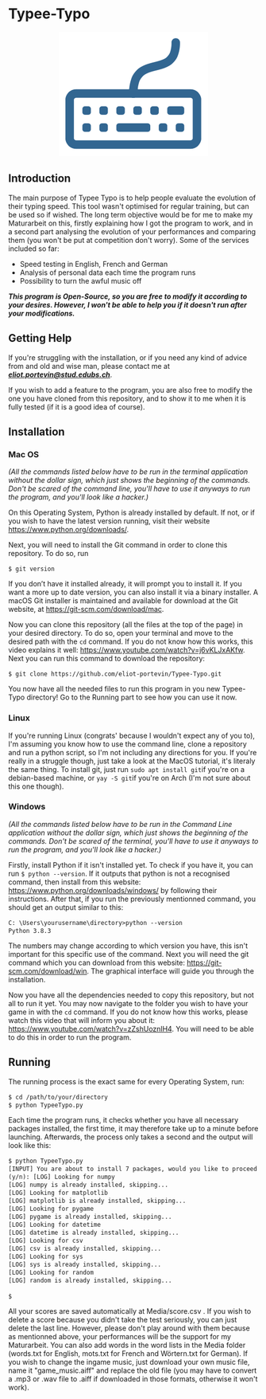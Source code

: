 # Typee-Typo
<p align="center">
  <img src="https://github.com/eliot-portevin/Typee-Typo/blob/main/Media/Logo.png" />
</p>

## Introduction
The main purpose of Typee Typo is to help people evaluate the evolution of their typing speed. This tool wasn't optimised for regular training, but can be used so if wished. The long term objective would be for me to make my Maturarbeit on this, firstly explaining how I got the program to work, and in a second part analysing the evolution of your performances and comparing them (you won't be put at competition don't worry). Some of the services included so far:
- Speed testing in English, French and German
- Analysis of personal data each time the program runs
- Possibility to turn the awful music off

***This program is Open-Source, so you are free to modify it according to your desires. However, I won't be able to help you if it doesn't run after your modifications.***

## Getting Help
If you're struggling with the installation, or if you need any kind of advice from and old and wise man, please contact me at ***eliot.portevin@stud.edubs.ch***. 

If you wish to add a feature to the program, you are also free to modify the one you have cloned from this repository, and to show it to me when it is fully tested (if it is a good idea of course).

## Installation
### Mac OS
*(All the commands listed below have to be run in the terminal application without the dollar sign, which just shows the beginning of the commands. Don't be scared of the command line, you'll have to use it anyways to run the program, and you'll look like a hacker.)*

On this Operating System, Python is already installed by default. If not, or if you wish to have the latest version running, visit their website https://www.python.org/downloads/.

Next, you will need to install the Git command in order to clone this repository. To do so, run
```
$ git version
```
If you don’t have it installed already, it will prompt you to install it.
If you want a more up to date version, you can also install it via a binary installer. A macOS Git installer is maintained and available for download at the Git website, at https://git-scm.com/download/mac.

Now you can clone this repository (all the files at the top of the page) in your desired directory. To do so, open your terminal and move to the desired path with the  ```cd```  command. If you do not know how this works, this video explains it well: https://www.youtube.com/watch?v=j6vKLJxAKfw. Next you can run this command to download the repository:
```
$ git clone https://github.com/eliot-portevin/Typee-Typo.git
```
You now have all the needed files to run this program in you new Typee-Typo directory! Go to the Running part to see how you can use it now.

### Linux
If you're running Linux (congrats' because I wouldn't expect any of you to), I'm assuming you know how to use the command line, clone a repository and run a python script, so I'm not including any directions for you. If you're really in a struggle though, just take a look at the MacOS tutorial, it's literaly the same thing. To install git, just run ```sudo apt install git```if you're on a debian-based machine, or ```yay -S git```if you're on Arch (I'm not sure about this one though).

### Windows
*(All the commands listed below have to be run in the Command Line application without the dollar sign, which just shows the beginning of the commands. Don't be scared of the terminal, you'll have to use it anyways to run the program, and you'll look like a hacker.)*

Firstly, install Python if it isn't installed yet. To check if you have it, you can run ```$ python --version```. If it outputs that python is not a recognised command, then install from this website: https://www.python.org/downloads/windows/ by following their instructions. After that, if you run the previously mentionned command, you should get an output similar to this:
```
C: \Users\yourusername\directory>python --version
Python 3.8.3
```
The numbers may change according to which version you have, this isn't important for this specific use of the command.
Next you will need the git command which you can download from this website: https://git-scm.com/download/win. The graphical interface will guide you through the installation.

Now you have all the dependencies needed to copy this repository, but not all to run it yet. You may now navigate to the folder you wish to have your game in with the  ```cd```  command. If you do not know how this works, please watch this video that will inform you about it: https://www.youtube.com/watch?v=zZshUoznlH4. You will need to be able to do this in order to run the program.

## Running
The running process is the exact same for every Operating System, run:
```
$ cd /path/to/your/directory
$ python TypeeTypo.py
```
Each time the program runs, it checks whether you have all necessary packages installed, the first time, it may therefore take up to a minute before launching. Afterwards, the process only takes a second and the output will look like this:
```
$ python TypeeTypo.py 
[INPUT] You are about to install 7 packages, would you like to proceed (y/n): [LOG] Looking for numpy
[LOG] numpy is already installed, skipping...
[LOG] Looking for matplotlib
[LOG] matplotlib is already installed, skipping...
[LOG] Looking for pygame
[LOG] pygame is already installed, skipping...
[LOG] Looking for datetime
[LOG] datetime is already installed, skipping...
[LOG] Looking for csv
[LOG] csv is already installed, skipping...
[LOG] Looking for sys
[LOG] sys is already installed, skipping...
[LOG] Looking for random
[LOG] random is already installed, skipping...

$
```
All your scores are saved automatically at Media/score.csv . If you wish to delete a score because you didn't take the test seriously, you can just delete the last line. However, please don't play around with them because as mentionned above, your performances will be the support for my Maturarbeit. You can also add words in the word lists in the Media folder (words.txt for English, mots.txt for French and Wörtern.txt for German). If you wish to change the ingame music, just download your own music file, name it "game_music.aiff" and replace the old file (you may have to convert a .mp3 or .wav file to .aiff if downloaded in those formats, otherwise it won't work).
